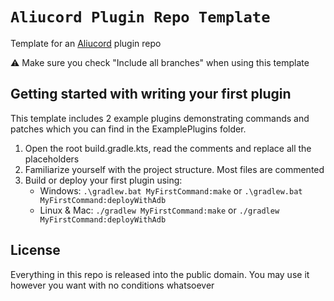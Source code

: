 # `Aliucord Plugin Repo Template`

Template for an [Aliucord](https://github.com/Aliucord) plugin repo

⚠️ Make sure you check "Include all branches" when using this template

 
## Getting started with writing your first plugin

This template includes 2 example plugins demonstrating commands and patches which you can find in the ExamplePlugins folder.

1. Open the root build.gradle.kts, read the comments and replace all the placeholders
2. Familiarize yourself with the project structure. Most files are commented
3. Build or deploy your first plugin using:
   - Windows: `.\gradlew.bat MyFirstCommand:make` or `.\gradlew.bat MyFirstCommand:deployWithAdb`
   - Linux & Mac: `./gradlew MyFirstCommand:make` or `./gradlew MyFirstCommand:deployWithAdb`

## License

Everything in this repo is released into the public domain. You may use it however you want with no conditions whatsoever
